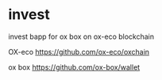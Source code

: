 # invest
invest bapp for ox box on ox-eco blockchain

OX-eco
https://github.com/ox-eco/oxchain

ox box
https://github.com/ox-box/wallet
